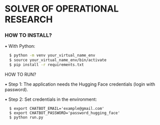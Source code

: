 # SOLVER OF OPERATIONAL RESEARCH

### HOW TO INSTALL?

  • With Python:
  ```sh
    $ python -m venv your_virtual_name_env
    $ source your_virtual_name_env/bin/activate
    $ pip install -r requirements.txt
  ```
HOW TO RUN?

• Step 1:
The application needs the Hugging Face credentials (login with password).

• Step 2:
Set credentials in the environment:
  ```
    $ export CHATBOT_EMAIL='example@gmail.com'
    $ export CHATBOT_PASSWORD='password_hugging_face'
    $ python run.py  
  ```
